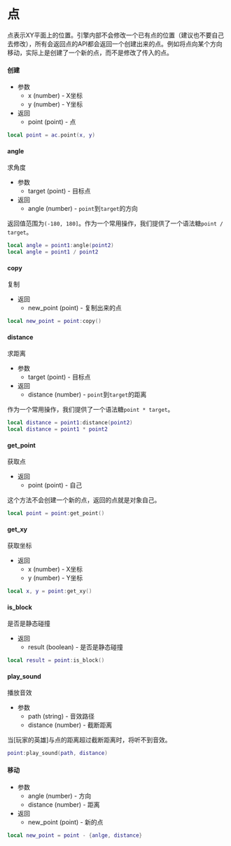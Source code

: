 # 点
点表示XY平面上的位置。引擎内部不会修改一个已有点的位置（建议也不要自己去修改），所有会返回点的API都会返回一个创建出来的点。例如将点向某个方向移动，实际上是创建了一个新的点，而不是修改了传入的点。

#### 创建
* 参数
    * x (number) - X坐标
    * y (number) - Y坐标
* 返回
    * point (point) - 点

```lua
local point = ac.point(x, y)
```

#### angle
求角度

* 参数
    * target (point) - 目标点
* 返回
    * angle (number) - `point`到`target`的方向

返回值范围为`(-180, 180]`。作为一个常用操作，我们提供了一个语法糖`point / target`。

```lua
local angle = point1:angle(point2)
local angle = point1 / point2
```

#### copy
复制

* 返回
    * new_point (point) - 复制出来的点

```lua
local new_point = point:copy()
```

#### distance
求距离

* 参数
    * target (point) - 目标点
* 返回
    * distance (number) - `point`到`target`的距离

作为一个常用操作，我们提供了一个语法糖`point * target`。

```lua
local distance = point1:distance(point2)
local distance = point1 * point2
```

#### get_point
获取点

* 返回
    * point (point) - 自己

这个方法不会创建一个新的点，返回的点就是对象自己。

```lua
local point = point:get_point()
```

#### get_xy
获取坐标

* 返回
    * x (number) - X坐标
    * y (number) - Y坐标

```lua
local x, y = point:get_xy()
```

#### is_block
是否是静态碰撞

* 返回
    * result (boolean) - 是否是静态碰撞

```lua
local result = point:is_block()
```

#### play_sound
播放音效

* 参数
    * path (string) - 音效路径
    * distance (number) - 截断距离

当[玩家的英雄]与点的距离超过截断距离时，将听不到音效。

```lua
point:play_sound(path, distance)
```

#### 移动
* 参数
    * angle (number) - 方向
    * distance (number) - 距离
* 返回
    * new_point (point) - 新的点

```lua
local new_point = point - {anlge, distance}
```
